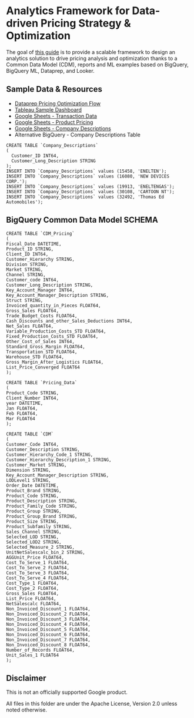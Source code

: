# Analytics Framework for Data-driven Pricing Strategy & Optimization

The goal of [this guide](https://codelabs.developers.google.com/retail-price-optimization#0) is to provide a scalable framework to design an analytics solution to drive pricing analysis and optimization thanks to a Common Data Model (CDM), reports and ML examples based on BigQuery, BigQuery ML, Dataprep, and Looker.

## Sample Data & Resources

* [Dataprep Pricing Optimization Flow](flow_Pricing_Optimization_Design_Pattern.zip)
* [Tableau Sample Dashboard](TableauPricingOptimizationDashboard.twbx)
* [Google Sheets - Transaction Data](https://docs.google.com/spreadsheets/d/1r9970KpMoF4A8BPosl8eE1pX6sX7nXz81J7EneDlDKk/edit?usp=sharing)
* [Google Sheets - Product Pricing](https://docs.google.com/spreadsheets/d/1NKABA24h-lZ-TIAkpXsm-FEr-8UrwCgCzuyNzCoZTk0/edit?usp=sharing)
* [Google Sheets - Company Descriptions](https://docs.google.com/spreadsheets/d/12UoNZb6tmFIuPQVkWhqN0Bkcgm8oHHUrplYvWUrkDYU/edit?usp=sharing)
* Alternative BigQuery - Company Descriptions Table
```
CREATE TABLE `Company_Descriptions`
(
  Customer_ID INT64,
  Customer_Long_Description STRING
);
INSERT INTO `Company_Descriptions` values (15458, 'ENELTEN');
INSERT INTO `Company_Descriptions` values (16080, 'NEW DEVICES CORP.');
INSERT INTO `Company_Descriptions` values (19913, 'ENELTENGAS');
INSERT INTO `Company_Descriptions` values (30108, 'CARTOON NT');
INSERT INTO `Company_Descriptions` values (32492, 'Thomas Ed Automobiles');
```
## BigQuery Common Data Model SCHEMA
```
CREATE TABLE `CDM_Pricing`
(
Fiscal_Date DATETIME,
Product_ID STRING,
Client_ID INT64,
Customer_Hierarchy STRING,
Division STRING,
Market STRING,
Channel STRING,
Customer_code INT64,
Customer_Long_Description STRING,
Key_Account_Manager INT64,
Key_Account_Manager_Description STRING,
Struct STRING,
Invoiced_quantity_in_Pieces FLOAT64,
Gross_Sales FLOAT64,
Trade_Budget_Costs FLOAT64,
Cash_Discounts_and_other_Sales_Deductions INT64,
Net_Sales FLOAT64,
Variable_Production_Costs_STD FLOAT64,
Fixed_Production_Costs_STD FLOAT64,
Other_Cost_of_Sales INT64,
Standard_Gross_Margin FLOAT64,
Transportation_STD FLOAT64,
Warehouse_STD FLOAT64,
Gross_Margin_After_Logistics FLOAT64,
List_Price_Converged FLOAT64
);

CREATE TABLE `Pricing_Data`
(
Product_Code STRING,
Client_Number INT64,
year DATETIME,
Jan FLOAT64,
Feb FLOAT64,
Mar FLOAT64
);

CREATE TABLE `CDM`
(
Customer_Code INT64,
Customer_Description STRING,
Customer_Hierarchy_Code_1 STRING,
Customer_Hierarchy_Description_1 STRING,
Customer_Market STRING,
Dimension STRING,
Key_Account_Manager_Description STRING,
LODLevel1 STRING,
Order_Date DATETIME,
Product_Brand STRING,
Product_Code STRING,
Product_Description STRING,
Product_Family_Code STRING,
Product_Group STRING,
Product_Group_Brand STRING,
Product_Size STRING,
Product_Subfamily STRING,
Sales_Channel STRING,
Selected_LOD STRING,
Selected_LOD2 STRING,
Selected_Measure_2 STRING,
UnitNetSalescalc_bin_2 STRING,
AGGUnit_Price FLOAT64,
Cost_To_Serve_1 FLOAT64,
Cost_To_Serve_2 FLOAT64,
Cost_To_Serve_3 FLOAT64,
Cost_To_Serve_4 FLOAT64,
Cost_Type_1 FLOAT64,
Cost_Type_2 FLOAT64,
Gross_Sales FLOAT64,
List_Price FLOAT64,
NetSalescalc FLOAT64,
Non_Invoiced_Discount_1 FLOAT64,
Non_Invoiced_Discount_2 FLOAT64,
Non_Invoiced_Discount_3 FLOAT64,
Non_Invoiced_Discount_4 FLOAT64,
Non_Invoiced_Discount_5 FLOAT64,
Non_Invoiced_Discount_6 FLOAT64,
Non_Invoiced_Discount_7 FLOAT64,
Non_Invoiced_Discount_8 FLOAT64,
Number_of_Records FLOAT64,
Unit_Sales_1 FLOAT64
);
```
## Disclaimer
This is not an officially supported Google product.

All files in this folder are under the Apache License, Version 2.0 unless noted otherwise.
